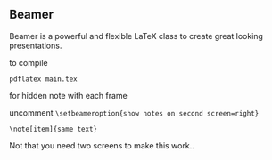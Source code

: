 ## Beamer 
Beamer is a powerful and flexible LaTeX class to create great looking presentations.

to compile 

```
pdflatex main.tex
```

for hidden note with each frame  

uncomment  ```\setbeameroption{show notes on second screen=right} ``` 

``` 
\note[item]{same text}
```
Not that you need two screens to make this work.. 

